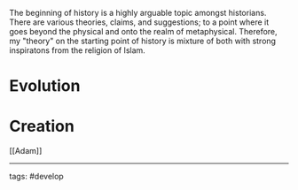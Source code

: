 The beginning of history is a highly arguable topic amongst historians. There are various theories, claims, and suggestions; to a point where it goes beyond the physical and onto the realm of metaphysical. Therefore, my "theory" on the starting point of history is mixture of both with strong inspiratons from the religion of Islam.

# Evolution

# Creation
[[Adam]]

---
tags: #develop 
